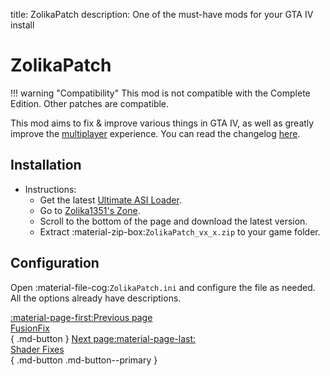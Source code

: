 title: ZolikaPatch
description: One of the must-have mods for your GTA IV install

# ZolikaPatch
!!! warning "Compatibility" 
    This mod is not compatible with the Complete Edition. Other patches are compatible.

This mod aims to fix & improve various things in GTA IV, as well as greatly improve the [multiplayer](../../multiplayer.md) experience. You can read the changelog [here](https://zolika1351.pages.dev/mods/ivpatch).

## Installation
- Instructions:
    * Get the latest [Ultimate ASI Loader](../../mod-dependencies/#ultimate-asi-loader).
    * Go to [Zolika1351's Zone](https://zolika1351.pages.dev/mods/ivpatch).
    * Scroll to the bottom of the page and download the latest version.
    * Extract :material-zip-box:`ZolikaPatch_vx_x.zip` to your game folder.

## Configuration
Open :material-file-cog:`ZolikaPatch.ini` and configure the file as needed. All the options already have descriptions.

[:material-page-first:Previous page <br>FusionFix</br>](fusionfix.md){ .md-button } [Next page:material-page-last: <br>Shader Fixes</br>](shader-fixes.md){ .md-button .md-button--primary }